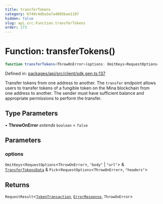 ```yaml
---
title: transferTokens
category: 6749c4dba3a7a4005bae1197
hidden: false
slug: api.src.Function.transferTokens
order: 173
---
```


# Function: transferTokens()

```ts
function transferTokens<ThrowOnError>(options: OmitKeys<RequestOptions<ThrowOnError>, "body" | "url"> & TransferTokensData & Pick<RequestOptions<ThrowOnError>, "headers">): RequestResult<TokenTransaction, ErrorResponse, ThrowOnError>
```

Defined in: [packages/api/src/client/sdk.gen.ts:137](https://github.com/zkcloudworker/minatokens-lib/blob/main/packages/api/src/client/sdk.gen.ts#L137)

Transfer tokens from one address to another.
The `transfer` endpoint allows users to transfer tokens of a fungible token on the Mina blockchain from one address to another.
The sender must have sufficient balance and appropriate permissions to perform the transfer.

## Type Parameters

• **ThrowOnError** *extends* `boolean` = `false`

## Parameters

### options

`OmitKeys`\<`RequestOptions`\<`ThrowOnError`\>, `"body"` \| `"url"`\> & [`TransferTokensData`](apisrctypealiastransfertokensdata) & `Pick`\<`RequestOptions`\<`ThrowOnError`\>, `"headers"`\>

## Returns

`RequestResult`\<[`TokenTransaction`](apisrctypealiastokentransaction), [`ErrorResponse`](apisrctypealiaserrorresponse), `ThrowOnError`\>

